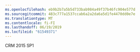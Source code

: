 ```yaml
---
ms.openlocfilehash: eb9b2b7a5b5d733bab984a49f37b46fc904e577d
ms.sourcegitcommit: 483c777a1537ccab6a2a2da6a5d1fe4470dd0e7e
ms.translationtype: MT
ms.contentlocale: fi-FI
ms.lasthandoff: 06/19/2019
ms.locfileid: "61549371"
---
```

CRM 2015 SP1